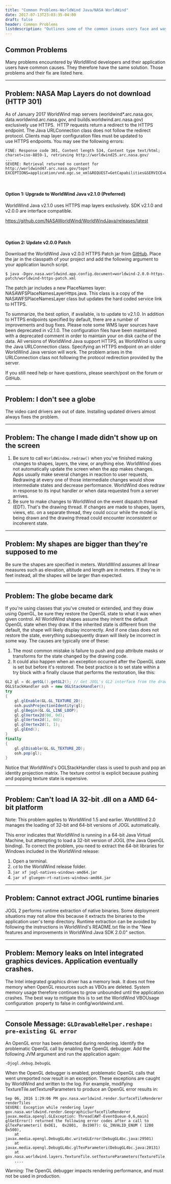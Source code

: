 ```yaml
---
title: "Common Problems-WorldWind Java/NASA WorldWind"
date: 2017-07-13T23:03:35-04:00
draft: false
header: Common Problems
listdescription: "Outlines some of the common issues users face and ways to resolve them."
---
```


## Common Problems

Many problems encountered by WorldWind developers and their application users have common causes. They therefore have the same solution. Those problems and their fix are listed here.

---

## Problem: NASA Map Layers do not download (HTTP 301)

As of January 2017 WorldWind map servers (worldwind*.arc.nasa.gov, data.worldwind.arc.nasa.gov, and builds.worldwind.arc.nasa.gov) exclusively use HTTPS.  HTTP requests return a redirect to the HTTPS endpoint. The Java URLConnection class does not follow the redirect protocol. Clients map layer configuration files must be updated to use HTTPS endpoints. You may see the following errors:

```
FINE: Response code 301, Content length 534, Content type text/html; charset=iso-8859-1, retrieving http://worldwind25.arc.nasa.gov/
...
SEVERE: Retrieval returned no content for http://worldwind47.arc.nasa.gov/topo?EXCEPTIONS=application/vnd.ogc.se_xml&REQUEST=GetCapabilities&SERVICE=WMS&VERSION=1.3.0
```

<br/>

#### Option 1: Upgrade to WorldWind Java v2.1.0 (Preferred)

WorldWind Java v2.1.0 uses HTTPS map layers exclusively. SDK v2.1.0 and v2.0.0 are interface compatible.

https://github.com/NASAWorldWind/WorldWindJava/releases/latest

<br/>

#### Option 2: Update v2.0.0 Patch

Download the WorldWind Java v2.0.0 HTTPS Patch jar from [GitHub](https://github.com/zglueck/worldwind-2.0.0-https-patch/releases). Place the jar in the classpath of your project and add the following argument to your application launch script.

```
$ java -Dgov.nasa.worldwind.app.config.document=worldwind-2.0.0-https-patch/worldwind-https-patch.xml
```

The patch jar includes a new PlaceNames layer: NASAWFSPlaceNamesLayerHttps.java. This class is a copy of the NASAWFSPlaceNamesLayer class but updates the hard coded service link to HTTPS.

To summarize, the best option, if available, is to update to v2.1.0. In addition to HTTPS endpoints specified by default, there are a number of improvements and bug fixes. Please note some WMS layer sources have been deprecated in v2.1.0. The configuration files have been maintained with a deprecated comment in order to maintain your on disk cache of the data. All versions of WorldWind Java support HTTPS, as WorldWind is using the Java URLConnection class. Specifying an HTTPS endpoint on an older WorldWind Java version will work. The problem arises in the URLConnection class not following the protocol redirection provided by the server.

If you still need help or have questions, please search/post on the forum or GitHub.

---

## Problem: I don't see a globe

The video card drivers are out of date. Installing updated drivers almost always fixes the problem.

---

## Problem: The change I made didn't show up on the screen

1. Be sure to call `WorldWindow.redraw()` when you've finished making changes to shapes, layers, the view, or anything else. WorldWind does not automatically update the screen when the app makes changes. Apps usually make several changes in reaction to user requests, Redrawing at every one of those intermediate changes would show intermediate states and decrease performance. WorldWind does redraw in response to its input handler or when data requested from a server arrives.
2. Be sure to make changes to WorldWind on the event dispatch thread (EDT). That's the drawing thread. If changes are made to shapes, layers, views, etc. on a separate thread, they could occur while the model is being drawn and the drawing thread could encounter inconsistent or incoherent state.

---

## Problem: My shapes are bigger than they're supposed to me

Be sure the shapes are specified in meters. WorldWind assumes all linear measures such as elevation, altitude and length are in meters. If they're in feet instead, all the shapes will be larger than expected.

---

## Problem: The globe became dark

If you're using classes that you've created or extended, and they draw using OpenGL, be sure they restore the OpenGL state to what it was when given control. All WorldWind shapes assume they inherit the default OpenGL state when they draw. If the inherited state is different from the default, the shape will likely display incorrectly. And if one class does not restore the state, everything subsequently drawn will likely be incorrect in some way. The causes are typically one of these:
1. The most common mistake is failure to push and pop attribute masks or transforms for the state changed by the drawing code.
2. It could also happen when an exception occurred after the OpenGL state is set but before it's restored. The best practice is to set state within a try block with a finally clause that performs the restoration, like this:
```java
GL2 gl = dc.getGL().getGL2(); // Get JOGL's GL2 interface from the draw context.
OGLStackHandler osh = new OGLStackHandler();
try
{
    gl.glEnable(GL.GL_TEXTURE_2D);
    osh.pushProjectionIdentity(gl);
    gl.glBegin(GL.GL_LINE_LOOP);
    gl.glVertex2d(0d, 0d);
    gl.glVertex2d(1, 0d);
    gl.glVertex2d(1, 1);
    gl.glEnd();
}
finally
{
    gl.glDisable(GL.GL_TEXTURE_2D);
    osh.pop(gl);
}
```
Notice that WorldWind's OGLStackHandler class is used to push and pop an identity projection matrix. The texture control is explicit because pushing and popping texture state is expensive.

---

## Problem: Can't load IA 32-bit .dll on a AMD 64-bit platform

Note: This problem applies to WorldWind 1.5 and earlier. WorldWind 2.0 manages the loading of 32-bit and 64-bit versions of JOGL automatically.

This error indicates that WorldWind is running in a 64-bit Java Virtual Machine, but attempting to load a 32-bit version of JOGL (the Java OpenGL binding). To correct the problem, you need to extract the 64-bit libraries for Windows included in the WorldWind release:

1. Open a terminal.
2. `cd` to the WorldWind release folder.
3. `jar xf jogl-natives-windows-amd64.jar`
4. `jar xf gluegen-rt-natives-windows-amd64.jar`

---

## Problem: Cannot extract JOGL runtime binaries

JOGL 2 performs runtime extraction of native binaries. Some deployment situations may not allow this because it extracts the binaries to the application user's temp directory. Runtime extraction can be avoided by following the instructions in WorldWind's README.txt file in the "New features and improvements in WorldWind Java SDK 2.0.0" section.

---

## Problem: Memory leaks on Intel integrated graphics devices. Application eventually crashes.

The Intel integrated graphics driver has a memory leak. It does not free memory when OpenGL resources such as VBOs are deleted. System memory usage therefore continues to grow unbounded until the application crashes. The best way to mitigate this is to set the WorldWind VBOUsage configuration  property to false in config/worldwind.xml.

---

## Console Message: `GLDrawableHelper.reshape: pre-existing GL error`

An OpenGL error has been detected during rendering. Identify the problematic OpenGL call by enabling the OpenGL debugger. Add the following JVM argument and run the application again:

```
-Djogl.debug.DebugGL
```

When the OpenGL debugger is enabled, problematic OpenGL calls that went unreported now result in an exception. These exceptions are caught by WorldWind and written to the log. For example, modifying TextureTile.setTextureParameters to produce an OpenGL error results in:

```
Sep 06, 2016 1:29:06 PM gov.nasa.worldwind.render.SurfaceTileRenderer renderTiles
SEVERE: Exception while rendering layer gov.nasa.worldwind.render.GeographicSurfaceTileRenderer
javax.media.opengl.GLException: Thread[AWT-EventQueue-0,6,main] glGetError() returned the following error codes after a call to glTexParameteri( 0xDE1,  0x2801,  0x1907): GL_INVALID_ENUM ( 1280 0x500), 
    at javax.media.opengl.DebugGL4bc.writeGLError(DebugGL4bc.java:29501)
    at javax.media.opengl.DebugGL4bc.glTexParameteri(DebugGL4bc.java:20131)
    at gov.nasa.worldwind.layers.TextureTile.setTextureParameters(TextureTile.java:397)
    ....
```

Warning: The OpenGL debugger impacts rendering performance, and must not be used in production.
